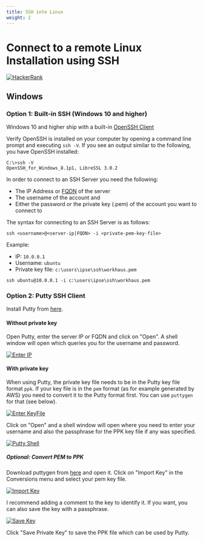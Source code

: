 ```yaml
---
title: SSH into Linux
weight: 2
---
```

# Connect to a remote Linux Installation using SSH

[![HackerRank](https://img.shields.io/badge/LAST%20VALIDATED%20-17%2F12%2F2021-darkgreen)](https://ielts.com.au/articles/how-to-write-the-date-correctly/)

## Windows

### Option 1: Built-in SSH (Windows 10 and higher)

Windows 10 and higher ship with a built-in [OpenSSH Client](https://docs.microsoft.com/en-us/windows-server/administration/openssh/openssh_overview)

Verify OpenSSH is installed on your computer by opening a command line prompt and executing `ssh -V`. If you see an output similar to the following, you have OpenSSH installed:

```shell
C:\>ssh -V
OpenSSH_for_Windows_8.1p1, LibreSSL 3.0.2
```

In order to connect to an SSH Server you need the following:

- The IP Address or [FQDN](https://en.wikipedia.org/wiki/Fully_qualified_domain_name) of the server
- The username of the account and
- Either the password or the private key (.pem) of the account you want to connect to

The syntax for connecting to an SSH Server is as follows:

```shell
ssh <username>@<server-ip|FQDN> -i <private-pem-key-file>
```

Example:

- IP: `10.0.0.1`
- Username: `ubuntu`
- Private key file: `c:\users\ipse\ssh\workhaus.pem`

```text
ssh ubuntu@10.0.0.1 -i c:\users\ipse\ssh\workhaus.pem
```

### Option 2: Putty SSH Client

Install Putty from [here](https://www.chiark.greenend.org.uk/~sgtatham/putty/latest.html).

#### Without private key

Open Putty, enter the server IP or FQDN and click on "Open". A shell window will open which queries you for the username and password.

[![Enter IP](/images/howto/cloud/ssh-remote-machine/putty-ip.png)](/images/howto/cloud/ssh-remote-machine/putty-ip.png)

#### With private key

When using Putty, the private key file needs to be in the Putty key file format `ppk`. If your key file is in the `pem` format
(as for example generated by AWS) you need to convert it to the Putty format first. You can use `puttygen` for that (see below).

[![Enter KeyFile](/images/howto/cloud/ssh-remote-machine/putty-key.png)](/images/howto/cloud/ssh-remote-machine/putty-key.png)

Click on "Open" and a shell window will open where you need to enter your username and also the passphrase for the PPK key file if any was specified.

[![Putty Shell](/images/howto/cloud/ssh-remote-machine/putty-shell-ec2.png)](/images/howto/cloud/ssh-remote-machine/putty-shell-ec2.png)

##### Optional: Convert PEM to PPK

Download puttygen from [here](https://www.chiark.greenend.org.uk/~sgtatham/putty/latest.html) and open it. Click on
"Import Key" in the Conversions menu and select your pem key file.

[![Import Key](/images/howto/cloud/ssh-remote-machine/puttygen-import.png)](/images/howto/cloud/ssh-remote-machine/puttygen-import.png)

I recommend adding a comment to the key to identify it. If you want, you can also save the key with a passphrase.

[![Save Key](/images/howto/cloud/ssh-remote-machine/puttygen-save.png)](/images/howto/cloud/ssh-remote-machine/puttygen-save.png)

Click "Save Private Key" to save the PPK file which can be used by Putty.
